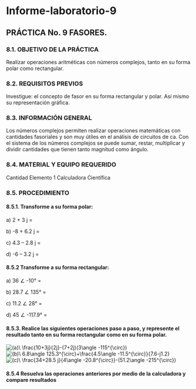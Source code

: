 # Informe-laboratorio-9
 
**<H2>PRÁCTICA No. 9 FASORES.</H2>**

**<H3>8.1. OBJETIVO DE LA PRÁCTICA</H3>**

Realizar operaciones aritméticas con números complejos, tanto en su forma polar 
como rectangular.

**<H3>8.2. REQUISITOS PREVIOS</H3>**

Investigue: el concepto de fasor en su forma rectangular y polar. Así mismo su 
representación gráfica.

**<H3>8.3. INFORMACIÓN GENERAL</H3>**

Los números complejos permiten realizar operaciones matemáticas con 
cantidades fasoriales y son muy útiles en el análisis de circuitos de ca. Con el sistema de 
los números complejos se puede sumar, restar, multiplicar y dividir cantidades que tienen 
tanto magnitud como ángulo.

**<H3>8.4. MATERIAL Y EQUIPO REQUERIDO</H3>**


Cantidad Elemento
1 Calculadora Científica



**<H3>8.5. PROCEDIMIENTO</H3>**

**<H4>8.5.1. Transforme a su forma polar:</H4>**

a) 2 + 3 j = 

b) -8 + 6.2 j = 

c) 4.3 – 2.8 j = 

d) -6 – 3.2 j =


**<H4>8.5.2 Transforme a su forma rectangular:</H4>**
a) 36 ∠ -10° = 

b) 28.7 ∠ 135° = 

c) 11.2 ∠ 28° = 

d) 45 ∠ -117.9° = 
 


**<H4>8.5.3. Realice las siguientes operaciones paso a paso, y represente el resultado tanto en su forma rectangular como en su forma polar.</H4>**

<img src="https://latex.codecogs.com/svg.image?(a)\&space;\frac{10&plus;3j}{2j}-(7&plus;2j)(3\angle&space;-115^{\circ})" title="(a)\ \frac{10+3j}{2j}-(7+2j)(3\angle -115^{\circ})" />


<img src="https://latex.codecogs.com/svg.image?(b)\&space;6.8\angle&space;125.3^{\circ}&plus;\frac{4.5\angle&space;-11.5^{\circ}}{7.6-j1.2}" title="(b)\ 6.8\angle 125.3^{\circ}+\frac{4.5\angle -11.5^{\circ}}{7.6-j1.2}" />


<img src="https://latex.codecogs.com/svg.image?(c)\&space;\frac{34&plus;28.5&space;j}{4\angle&space;-20.8^{\circ}}-(51.2\angle&space;-215^{\circ})" title="(c)\ \frac{34+28.5 j}{4\angle -20.8^{\circ}}-(51.2\angle -215^{\circ})" />


**<H4>8.5.4 Resuelva las operaciones anteriores por medio de la calculadora y compare resultados</H4>**
